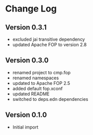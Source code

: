 Change Log
==========

Version 0.3.1
-------------
* excluded jai transitive dependency
* updated Apache FOP to version 2.8

Version 0.3.0
-------------
* renamed project to cmp.fop
* renamed namespaces
* updated to Apache FOP 2.5
* added default fop.xconf
* updated README
* switched to deps.edn dependencies


Version 0.1.0
-------------
* Initial import
